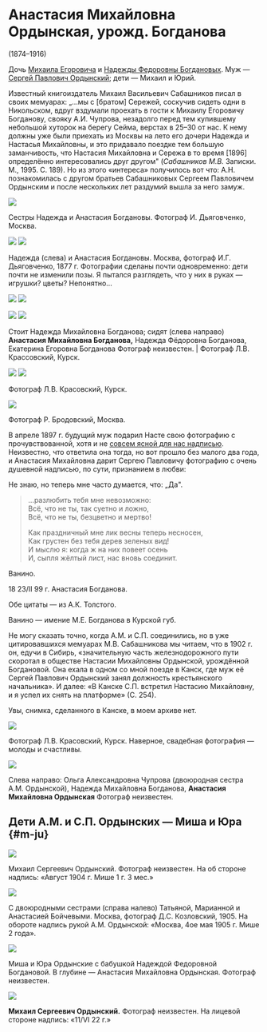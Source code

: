 # Анастасия Михайловна Ордынская, урожд. Богданова
(1874–1916)

Дочь [Михаила Егоровича](MEB.md) и [Надежды Федоровны Богдановых](NFBdM.md). Муж — [Сергей Павлович Ордынский](SPO.md); дети — Михаил и Юрий.

Известный книгоиздатель Михаил Васильевич Сабашников писал в своих мемуарах: „…мы с [братом] Сережей, соскучив сидеть одни в Никольском, вдруг вздумали проехать в гости к Михаилу Егоровичу Богданову, свояку А.И. Чупрова, незадолго перед тем купившему небольшой хуторок на берегу Сейма, верстах в 25–30 от нас. К нему должны уже были приехать из Москвы на лето его дочери Надежда и Настасья Михайловны, и это придавало поездке тем большую заманчивость, что Настасия Михайловна и Сережа в то время [1896] определённо интересовались друг другом" (*Сабашников М.В.* Записки. М., 1995. С. 189). Но из этого «интереса» получилось вот что: А.Н. познакомилась с другом братьев Сабашниковых Сергеем Павловичем Ордынским и после нескольких лет раздумий вышла за него замуж.

![](../Album/img/39-1.jpg)

Сестры Надежда и Анастасия Богдановы.
Фотограф И. Дьяговченко, Москва.

![](img/AMB_NMB-1877a.jpg) ![](img/AMB_NMB-1877b.jpg)

Надежда (слева) и Анастасия Богдановы.
Москва, фотограф И.Г. Дьяговченко, 1877 г.
Фотографии сделаны почти одновременно: дети почти не изменили позы. Я пытался разглядеть, что у них в руках — игрушки? цветы? Непонятно…

![](img/AMB_Eichenvald.jpg) ![](img/AMB_Loewenstein.jpg)

![](img/AMB_NMB_NFB_EEB.jpg) ![](img/AMO-Krassowski2.jpg)

Стоит Надежда Михайловна Богданова; сидят (слева направо) **Анастасия Михайловна Богданова,** Надежда Фёдоровна Богданова, Екатерина Егоровна Богданова
Фотограф неизвестен. | Фотограф Л.В. Крассовский, Курск.

![](img/AMO-Krassowski1.jpg) ![](../Album/img/39-4.jpg)

Фотограф Л.В. Красовский, Курск.

![](img/AMO-1899.jpg)

Фотограф Р. Бродовский, Москва.

В апреле 1897 г. будущий муж подарил Насте свою фотографию с прочувствованной, хотя и не [совсем ясной для нас надписью](SPO.md#AKTolstoy). Неизвестно, что ответила она тогда, но вот прошло без малого два года, и Анастасия Михайловна дарит Сергею Павловичу фотографию с очень душевной надписью, по сути, признанием в любви:

Не знаю, но теперь мне часто думается, что: „Да".

> …разлюбить тебя мне невозможно:  
> Всё, что не ты, так суетно и ложно,  
> Всё, что не ты, безцветно и мертво!  
>   
> Как праздничный мне лик весны теперь несносен,  
> Как грустен без тебя дерев зеленых вид!  
> И мыслю я: когда ж на них повеет осень  
> И, сыпля жёлтый лист, нас вновь соединит.  

Ванино.

18 23/II 99 г. Анастасия Богданова.

Обе цитаты — из А.К. Толстого.

Ванино — имение М.Е. Богданова в Курской губ.

Не могу сказать точно, когда А.М. и С.П. соединились, но в уже цитировавшихся мемуарах М.В. Сабашникова мы читаем, что в 1902 г. он, едучи в Сибирь, «значительную часть железнодорожного пути скоротал в обществе Настасии Михайловны Ордынской, урождённой Богдановой. Она ехала в одном со мной поезде в Канск, где муж её Сергей Павлович Ордынский занял должность крестьянского начальника».
И далее: «В Канске С.П. встретил Настасию Михайловну, и я успел их снять на платформе» (С. 254).

Увы, снимка, сделанного в Канске, в моем архиве нет.

![](img/SPO-AMO.jpg)

Фотограф Л.В. Красовский, Курск.
Наверное, свадебная фотография — молоды и счастливы.

![](img/OACh_NMB_AMO.jpg)

Слева направо: Ольга Александровна Чупрова (двоюродная сестра А.М. Ордынской), 
Надежда Михайловна Богданова, **Анастасия Михайловна Ордынская**
Фотограф неизвестен.

## Дети А.М. и С.П. Ордынских — Миша и Юра [](){#m-ju}

![](img/MSO.jpg)

Михаил Сергеевич Ордынский.
Фотограф неизвестен.
На об стороне надпись: «Август 1904 г. Мише 1 г. 3 мес.»

![](img/MSO_ASB_MSB_TSB.jpg)

С двоюродными сестрами (справа налево) 
Татьяной, Марианной и Анастасией Бойчевыми.
Москва, фотограф Д.С. Козловский, 1905.
На обороте надпись рукой А.М. Ордынской: «Москва, 4ое мая 1905 г. Мише 2 года».

![](img/MO_NFB_YuO.jpg)

Миша и Юра Ордынские 
с бабушкой Надеждой Федоровной Богдановой. 
В глубине — Анастасия Михайловна Ордынская.
Фотограф неизвестен.

![](../Album/img/41-4.jpg)

**Михаил Сергеевич Ордынский.**
Фотограф неизвестен.
На лицевой стороне надпись: «11/VI 22 г.»